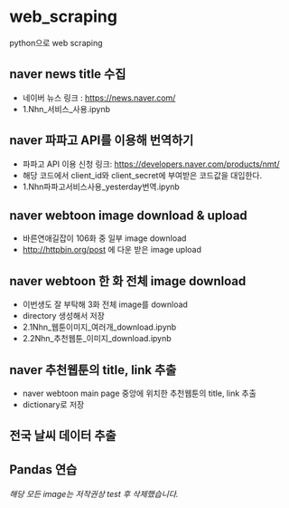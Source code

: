# web_scraping
python으로 web scraping

## naver news title 수집
* 네이버 뉴스 링크 : <https://news.naver.com/>
* 1.Nhn_서비스_사용.ipynb

## naver 파파고 API를 이용해 번역하기
* 파파고 API 이용 신청 링크: <https://developers.naver.com/products/nmt/>
* 해당 코드에서 client_id와 client_secret에 부여받은 코드값을 대입한다.
* 1.Nhn파파고서비스사용_yesterday번역.ipynb

## naver webtoon image download & upload
* 바른연애길잡이 106화 중 일부 image download
* http://httpbin.org/post 에 다운 받은 image upload


## naver webtoon 한 화 전체 image download
* 이번생도 잘 부탁해 3화 전체 image를 download
* directory 생성해서 저장
* 2.1Nhn_웹툰이미지_여러개_download.ipynb
* 2.2Nhn_추천웹툰_이미지_download.ipynb

## naver 추천웹툰의 title, link 추출
* naver webtoon main page 중앙에 위치한 추천웹툰의 title, link 추출
* dictionary로 저장

## 전국 날씨 데이터 추출

## Pandas 연습

###### 해당 모든 image는 저작권상 test 후 삭제했습니다.
